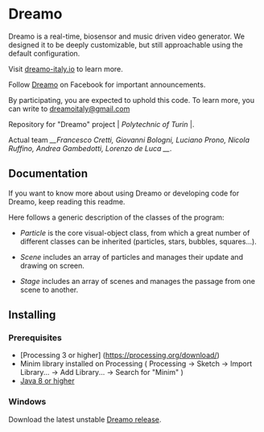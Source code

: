 # Dreamo
Dreamo is a real-time, biosensor and music driven video generator. We designed it to be deeply customizable, but still approachable using the default configuration.

Visit [dreamo-italy.io](https://dreamo-italy.github.io/dreamo/) to learn more.

Follow [Dreamo](https://www.facebook.com/dreamoItaly/) on Facebook for important announcements.

By participating, you are expected to uphold this code. To learn more, you can write to dreamoitaly@gmail.com

Repository for "Dreamo" project | _Polytechnic of Turin_ |.

Actual team *__Francesco Cretti, Giovanni Bologni, Luciano Prono, Nicola Ruffino, Andrea Gambedotti, Lorenzo de Luca __*.


## Documentation
If you want to know more about using Dreamo or developing code for Dreamo, keep reading this readme.

Here follows a generic description of the classes of the program:

- *Particle* is the core visual-object class, from which a great number of different classes can be inherited (particles, stars, bubbles, squares...).

- *Scene* includes an array of particles and manages their update and drawing on screen.

- *Stage* includes an array of scenes and manages the passage from one scene to another.

## Installing

### Prerequisites
- [Processing 3 or higher] (https://processing.org/download/)
- Minim library installed on Processing ( Processing -> Sketch -> Import Library... -> Add Library... -> Search for "Minim" )
- [Java 8 or higher](https://www.java.com/it/)

### Windows
Download the latest unstable [Dreamo release](https://github.com/Dreamo-Italy/Dreamo-engine/tree/develop).
